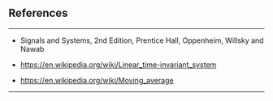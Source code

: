 ## References 
***

* Signals and Systems, 2nd Edition, Prentice Hall, Oppenheim, Willsky and Nawab 

* https://en.wikipedia.org/wiki/Linear_time-invariant_system 

* https://en.wikipedia.org/wiki/Moving_average 

***